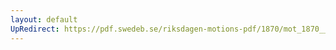 ```yaml
---
layout: default
UpRedirect: https://pdf.swedeb.se/riksdagen-motions-pdf/1870/mot_1870__ak__00116.pdf
---
```


